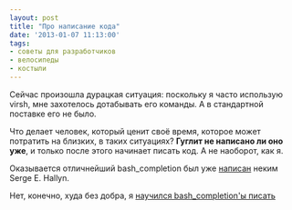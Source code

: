 ```yaml
---
layout: post
title: "Про написание кода"
date: '2013-01-07 11:13:00'
tags:
- советы для разработчиков
- велосипеды
- костыли
---
```


Сейчас произошла дурацкая ситуация: поскольку я часто использую virsh, мне захотелось дотабывать его команды. А в стандартной поставке его не было.

Что делает человек, который ценит своё время, которое может потратить на близких, в таких ситуациях? **Гуглит не написано ли оно уже**, и только после этого начинает писать код. А не наоборот, как я.

Оказывается отличнейший bash_completion был уже [написан](http://www.redhat.com/archives/libvir-list/2011-October/msg00141.html) неким Serge E. Hallyn.

Нет, конечно, худа без добра, я [научился bash_completion'ы писать](https://github.com/hordecore/configs/blob/master/virsh)


